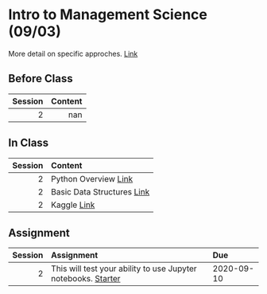 Intro to Management Science  (09/03)
============================

More detail on specific approches. [Link](../../sessions/session2)

## Before Class

|   Session |   Content |
|----------:|----------:|
|         2 |       nan |


## In Class

|   Session | Content                                                   |
|----------:|:----------------------------------------------------------|
|         2 | Python Overview [Link](../notebooks/python-overview)      |
|         2 | Basic Data Structures [Link](../notebooks/datastructures) |
|         2 | Kaggle [Link](https://www.kaggle.com/)                    |


## Assignment

|   Session | Assignment                                                                                 | Due        |
|----------:|:-------------------------------------------------------------------------------------------|:-----------|
|         2 | This will test your ability to use Jupyter notebooks.  [Starter](../assignments/02starter) | 2020-09-10 |

